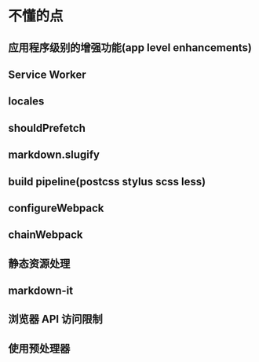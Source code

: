 # 不懂的点

## 应用程序级别的增强功能(app level enhancements)

## Service Worker

## locales

## shouldPrefetch

## markdown.slugify

## build pipeline(postcss stylus scss less)

## configureWebpack

## chainWebpack

## 静态资源处理

## markdown-it

## 浏览器 API 访问限制

## 使用预处理器
